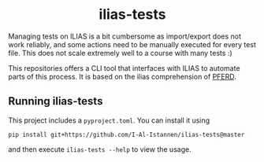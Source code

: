 <div align="center">
  <h1>ilias-tests</h1>
</div>

Managing tests on ILIAS is a bit cumbersome as import/export does not work
reliably, and some actions need to be manually executed for every test file.
This does not scale extremely well to a course with many tests :)

This repositories offers a CLI tool that interfaces with ILIAS to automate
parts of this process. It is based on the ilias comprehension of
[PFERD](https://github.com/Garmelon/PFERD).

## Running ilias-tests
This project includes a `pyproject.toml`. You can install it using
```
pip install git+https://github.com/I-Al-Istannen/ilias-tests@master
```
and then execute `ilias-tests --help` to view the usage.
